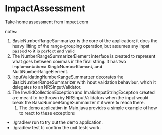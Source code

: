 # ImpactAssessment
Take-home assessment from Impact.com

notes:
1. BasicNumberRangeSummarizer is the core of the application; it does the heavy lifting of the range-grouping operation, but assumes any input passed to it is perfect and valid
1. The NumberRangeSummarizerElement interface is created to represent what goes between commas in the final string. It has two implementations: SingleNumberElement, and MultiNumberRangeElement.
1. InputValidatingNumberRangeSummarizer decorates the BasicNumberRangeSummarizer with input validation behaviour, which it delegates to an NRSInputValidator.
1. The InvalidCollectionException and InvalidInputStringException created are meant to be thrown by NRSInputValidators when the input would break the BasicNumberRangeSummarizer if it were to reach there.
   1. The demo application in Main.java provides a simple example of how to react to these exceptions

* ./gradlew run to try out the demo application.
* ./gradlew test to confirm the unit tests work.
